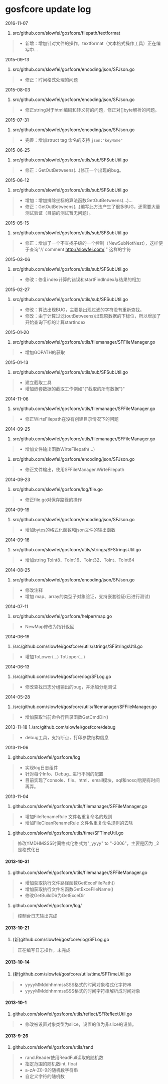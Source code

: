 gosfcore update log
=============

2016-11-07
1. src/github.com/slowfei/gosfcore/filepath/textformat
> * 新增：增加针对文件的操作，textformat（文本格式操作工具）正在编写中...

2015-09-13
1. src/github.com/slowfei/gosfcore/encoding/json/SFJson.go
> * 修正：时间格式处理的问题

2015-08-03
1. src/github.com/slowfei/gosfcore/encoding/json/SFJson.go
> * 修正string对于html编码和转义符的问题，修正对[]byte解析的问题。

2015-07-31
1. src/github.com/slowfei/gosfcore/encoding/json/SFJson.go
> * 完善：增加struct tag 命名的支持 `json:"keyName"`

2015-06-25
1. src/github.com/slowfei/gosfcore/utils/sub/SFSubUtil.go
> * 修正：GetOutBetweens(...)修正一个出现的bug。

2015-06-12
1. src/github.com/slowfei/gosfcore/utils/sub/SFSubUtil.go
> * 增加：增加排除坐标的算法函数GetOutBetweens(...)...
> * 修正：GetOutBetweens(...)编写此方法产生了很多BUG，还需要大量测试验证（目前的测试暂无问题）。

2015-05-15
1. src/github.com/slowfei/gosfcore/utils/sub/SFSubUtil.go
> * 修正：增加了一个不查找子级的一个控制（NewSubNotNest），这样便于查询"// comment http://slowfei.com/ " 这样的字符  

2015-03-06
1. src/github.com/slowfei/gosfcore/utils/sub/SFSubUtil.go
> * 修改：修复index计算的错误和startFindIndex与结果的相加

2015-02-27
1. src/github.com/slowfei/gosfcore/utils/sub/SFSubUtil.go
> * 修改：算法出现BUG，主要是出现过滤的字符没有重新查找。
> * 修改：由于计算过滤(outBetweens)出现原数据的下标位，所以增加了开始查询下标的计算startIndex

2015-01-20
1. src/github.com/slowfei/gosfcore/utils/filemanager/SFFileManager.go
> * 增加GOPATH的获取

2015-01-13
1. src/github.com/slowfei/gosfcore/utils/sub/SFSubUtil.go
> * 建立截取工具
> * 增加嵌套数据的截取工作例如"{"截取的所有数据"}"

2014-11-06
1. src/github.com/slowfei/gosfcore/utils/filemanager/SFFileManager.go
> * 修正WirteFilepath在没有创建目录情况下的问题

2014-09-25
1. src/github.com/slowfei/gosfcore/utils/filemanager/SFFileManager.go
> * 增加文件输出函数WirteFilepath(...)
1. src/github.com/slowfei/gosfcore/encoding/json/SFJson.go
> * 修正文件输出，使用SFFileManager.WirteFilepath


2014-09-23
1. src/github.com/slowfei/gosfcore/log/file.go
> * 修正file.go对保存路径的操作

2014-09-19
1. src/github.com/slowfei/gosfcore/encoding/json/SFJson.go
> * 增加bytes的格式化函数和json文件的输出函数

2014-09-16
1. src/github.com/slowfei/gosfcore/utils/strings/SFStringsUtil.go
> * 增加string ToInt8、ToInt16、ToInt32、ToInt、ToInt64

2014-08-25
1. src/github.com/slowfei/gosfcore/encoding/json/SFJson.go
> * 修改注释
> * 增加 map、array的类型子对象验证，支持嵌套验证(已进行测试)

2014-07-11
1. src/github.com/slowfei/gosfcore/helper/map.go
> * NewMap修改为指针返回

2014-06-19
1. /src/github.com/slowfei/gosfcore/utils/strings/SFStringsUtil.go
> * 增加ToLower(...)  ToUpper(...)

2014-06-13
1. /src/github.com/slowfei/gosfcore/log/SFLog.go
> * 修改查找日志分组输出的bug，并添加分组测试

2014-05-28
1. /src/github.com/slowfei/gosfcore/utils/filemanager/SFFileManager.go
> * 增加获取当前命令行目录函数GetCmdDir()

2013-11-18
1./src/github.com/slowfei/gosfcore/debug
> * debug工具，支持断点，打印参数结构信息

2013-11-06
1. github.com/slowfei/gosfcore/log
> * 实现log日志组件
> * 针对每个Info、Debug...进行不同的配置
> * 目前实现了console、file、html、email模块，sql和nosql后期有时间再弄。

2013-11-04
1. github.com/slowfei/gosfcore/utils/filemanager/SFFileManager.go
> * 增加FileRenameRule 文件名重复命名的规则
> * 增加FileCleanRenameRule 文件名重复命名规则的去除
1. github.com/slowfei/gosfcore/utils/time/SFTimeUtil.go
> 修改YMDHMSSS时间格式化格式为"_yyyy" to "-2006"，主要是因为 _2 是格式化日

#### 2013-10-31
1. github.com/slowfei/gosfcore/utils/filemanager/SFFileManager.go
> * 增加获取执行文件路径函数GetExceFilePath()
> * 增加获取执行文件名函数GetExceFileName()
> * 修改GetBuildDir为GetExceDir

1. github.com/slowfei/gosfcore/log/
> 控制台日志输出完成

#### 2013-10-21
1. (新)github.com/slowfei/gosfcore/log/SFLog.go
> 正在编写日志操作，未完成

#### 2013-10-14
1. (新)github.com/slowfei/gosfcore/utils/time/SFTimeUtil.go
> * yyyyMMddhhmmssSSS格式的时间对象格式化字符串
> * yyyyMMddhhmmssSSS格式的时间字符串解析成时间对象

#### 2013-10-1
1. github.com/slowfei/gosfcore/utils/reflect/SFReflectUtil.go
> * 修改被设置对象类型为slice，设置的值为非slice的设值。

#### 2013-9-26
1. github.com/slowfei/gosfcore/utils/rand
> * rand.Reader使用ReadFull读取的随机数
> * 指定范围的随机数int, float
> * a-zA-Z0-9的随机数字符串
> * 自定义字符的随机数 
